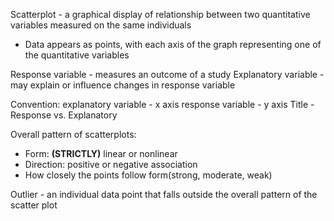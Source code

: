 Scatterplot - a graphical display of relationship between two quantitative variables measured on the same individuals
- Data appears as points, with each axis of the graph representing one of the quantitative variables

Response variable - measures an outcome of a study
Explanatory variable - may explain or influence changes in response variable

Convention: explanatory variable - x axis
		response variable - y axis
	Title - Response vs. Explanatory

Overall pattern of scatterplots:
- Form: **(STRICTLY)** linear or nonlinear
- Direction: positive or negative association
- How closely the points follow form(strong, moderate, weak)

Outlier - an individual data point that falls outside the overall pattern of the scatter plot